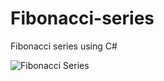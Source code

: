 # Fibonacci-series
Fibonacci series using C#

![Fibonacci Series](https://user-images.githubusercontent.com/118932313/208291489-fafe637a-eca3-46fc-899a-72e1661c65bf.png)
